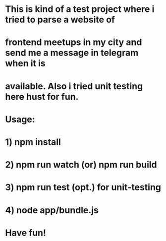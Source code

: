 # This is kind of a test project where i tried to parse a website of
# frontend meetups in my city and send me a message in telegram when it is
# available. Also i tried unit testing here hust for fun.

# Usage:
# 1) npm install
# 2) npm run watch (or) npm run build
# 3) npm run test (opt.) for unit-testing
# 4) node app/bundle.js

# Have fun!

